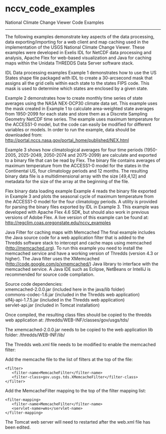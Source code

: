 nccv_code_examples
==================

National Climate Change Viewer Code Examples

--------------

The following examples demonstrate key aspects of the data processing,
data exporting/importing for a web client and map caching used in the
implementation of the USGS National Climate Change Viewer. These examples
were developed in Exelis IDL for NetCDF data processing and analysis, Apache
Flex for web-based visualization and Java for caching maps within the Unidata
THREDDS Data Server software stack.

IDL Data processing examples 
Example 1 demonstrates how to use the US States shape file packaged with IDL to 
create a 30-arcsecond mask that assigns all the grid cells within each state to 
the states FIPS code. This mask is used to determine which states are enclosed by
a given state.

Example 2 demonstrates how to create monthly time series of state averages
using the NASA NEX-DCP30 climate data set.  This example uses the mask
created in Example 1 to calculate area-weighted state averages from
1950-2099 for each state and store them as a Discrete Sampling Geometry
NetCDF time series. The example uses maximum temperature for the ACCESS1-0
model, but the code can easily be modified for different variables or
models. In order to run the example, data should be downloaded from:
http://portal.nccs.nasa.gov/portal_home/published/NEX.html

Example 3 shows how climatological averages for four time periods (1950-2005,
2025-2049, 2050-2074 and 2075-2099) are calculate and exported to a binary
file that can be read by Flex. The binary file contains averages of maximum
temperature from the ACCESS1-0 model for the states in the Continental US,
four climatology periods and 12 months. The resulting binary data file is a
multidimensional array with the size [49,4,12] and metadata for the size
of the array at the beginning of the file.

Flex binary data loading example
Example 4 reads the binary file exported in Example 3 and plots the seasonal 
cycle of maximum temperature from the ACCESS1-0 model for the four climatology 
periods. A utility is provided for parsing the binary files exported by IDL in 
Example 3. This example was developed with Apache Flex 4.6 SDK, but should also 
work in previous versions of Adobe Flex. A live version of this example can be 
found at: http://regclim.coas.oregonstate.edu/nccv_examples

Java Filter for caching maps with Memcached
The final example includes the Java source code for a web application filter that
is added to the Thredds software stack to intercept and cache maps using memcached
(http://memcached.org). To run this example you need to install the memcached
service and have a working version of Thredds (version 4.3 or higher). The
Java filter uses the XMemcached (http://code.google.com/p/xmemcached/) Java
library to interface with the memcached service. A Java IDE such as Eclipse,
NetBeans or IntelliJ is recommended for source code compilation.

Source code dependencies: <br/>
xmemcached-2.0.0.jar (included here in the java/lib folder)<br/>
commons-codec-1.6.jar (included in the Thredds web application)<br/>
slf4j-api-1.7.5.jar (included in the Thredds web application)<br/>
servlet-api.jar (included in Tomcat installation)<br/>

Once compiled, the resulting class files should be copied to the thredds
web application at: /thredds/WEB-INF/classes/gov/usgs/tds/

The xmemcached-2.0.0.jar needs to be copied to the web application lib folder:
/thredds/WEB-INF/lib/

The Thredds web.xml file needs to be modified to enable the memcached filter:

Add the memcache file to the list of filters at the top of the file:
``` 
<filter>
   <filter-name>MemcacheFilter</filter-name>
   <filter-class>gov.usgs.tds.XMemcacheFilter</filter-class>
</filter>
```

Add the MemcacheFilter mapping to the top of the filter mapping list:
```
<filter-mapping>
   <filter-name>MemcacheFilter</filter-name>
   <servlet-name>wms</servlet-name>
</filter-mapping>
```

The Tomcat web server will need to restarted after the web.xml file has
been edited. 

